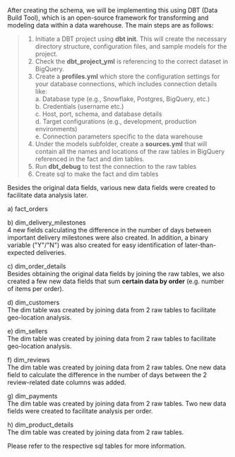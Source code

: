 After creating the schema, we will be implementing this using DBT (Data Build Tool), which is an open-source framework for transforming and modeling data within a data warehouse. The main steps are as follows:

> 1. Initiate a DBT project using **dbt init**. This will create the necessary directory structure, configuration files, and sample models for the project.
> 2. Check the **dbt_project_yml** is referencing to the correct dataset in BigQuery.
> 3. Create a **profiles.yml** which store the configuration settings for your database connections, which includes connection details like:
  <br> a. Database type (e.g., Snowflake, Postgres, BigQuery, etc.)
> <br> b. Credentials (username etc.)
> <br> c. Host, port, schema, and database details
> <br> d. Target configurations (e.g., development, production environments)
> <br> e. Connection parameters specific to the data warehouse
> 4. Under the models subfolder, create a **sources.yml** that will contain all the names and locations of the raw tables in BigQuery referenced in the fact and dim tables.
> 5. Run **dbt_debug** to test the connection to the raw tables
> 6. Create sql to make the fact and dim tables

Besides the original data fields, various new data fields were created to facilitate data analysis later.

a) fact_orders

b) dim_delivery_milestones
<br> 4 new fields calculating the difference in the number of days between important delivery milestones were also created. In addition, a binary variable ("Y"/"N") was also created for easy identification of later-than-expected deliveries.

c) dim_order_details
<br> Besides obtaining the original data fields by joining the raw tables, we also created a few new data fields that sum **certain data by order** (e.g. number of items per order). 

d) dim_customers
<br> The dim table was created by joining data from 2 raw tables to facilitate geo-location analysis.

e) dim_sellers
<br> The dim table was created by joining data from 2 raw tables to facilitate geo-location analysis.

f) dim_reviews
<br> The dim table was created by joining data from 2 raw tables. One new data field to calculate the difference in the number of days between the 2 review-related date columns was added.

g) dim_payments
<br> The dim table was created by joining data from 2 raw tables. Two new data fields were created to facilitate analysis per order.

h) dim_product_details
<br> The dim table was created by joining data from 2 raw tables.

Please refer to the respective sql tables for more information.
